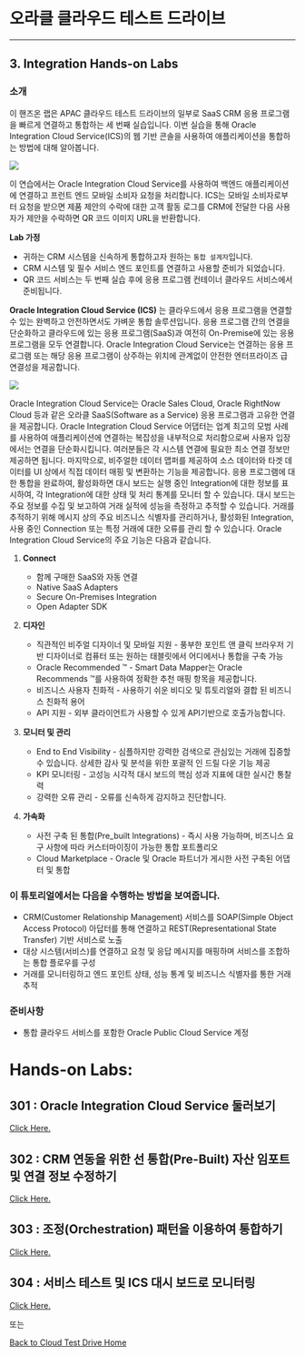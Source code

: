 # 오라클 클라우드 테스트 드라이브 #
-----
## 3. Integration Hands-on Labs ##


### 소개 ###
이 핸즈온 랩은 APAC 클라우드 테스트 드라이브의 일부로 SaaS CRM 응용 프로그램을 빠르게 연결하고 통합하는 세 번째 실습입니다. 이번 실습을 통해 Oracle Integration Cloud Service(ICS)의 웹 기반 콘솔을 사용하여 애플리케이션을 통합하는 방법에 대해 알아봅니다.


![](images/ics.scope.png)


이 연습에서는 Oracle Integration Cloud Service를 사용하여 백엔드 애플리케이션에 연결하고 프런트 엔드 모바일 소비자 요청을 처리합니다. ICS는 모바일 소비자로부터 요청을 받으면 제품 제안의 수락에 대한 고객 활동 로그를 CRM에 전달한 다음 사용자가 제안을 수락하면 QR 코드 이미지 URL을 반환합니다.

**Lab 가정**
+ 귀하는 CRM 시스템을 신속하게 통합하고자 원하는 `통합 설계자`입니다.
+ CRM 시스템 및 필수 서비스 엔드 포인트를 연결하고 사용할 준비가 되었습니다.
+ QR 코드 서비스는 두 번째 실습 후에 응용 프로그램 컨테이너 클라우드 서비스에서 준비됩니다.

**Oracle Integration Cloud Service (ICS)** 는 클라우드에서 응용 프로그램을 연결할 수 있는 완벽하고 안전하면서도 가벼운 통합 솔루션입니다. 응용 프로그램 간의 연결을 단순화하고 클라우드에 있는 응용 프로그램(SaaS)과 여전히 On-Premise에 있는 응용 프로그램을 모두 연결합니다. Oracle Integration Cloud Service는 연결하는 응용 프로그램 또는 해당 응용 프로그램이 상주하는 위치에 관계없이 안전한 엔터프라이즈 급 연결성을 제공합니다.

![](images/00.ics.png)


Oracle Integration Cloud Service는 Oracle Sales Cloud, Oracle RightNow Cloud 등과 같은 오라클 SaaS(Software as a Service) 응용 프로그램과 고유한 연결을 제공합니다. Oracle Integration Cloud Service 어댑터는 업계 최고의 모범 사례를 사용하여 애플리케이션에 연결하는 복잡성을 내부적으로 처리함으로써 사용자 입장에서는 연결을 단순화시킵니다. 여러분들은 각 시스템 연결에 필요한 최소 연결 정보만 제공하면 됩니다. 마지막으로, 비주얼한 데이터 맵퍼를 제공하여 소스 데이터와 타겟 데이터를 UI 상에서 직접 데이터 매핑 및 변환하는 기능을 제공합니다.
응용 프로그램에 대한 통합을 완료하여, 활성화하면 대시 보드는 실행 중인 Integration에 대한 정보를 표시하여, 각 Integration에 대한 상태 및 처리 통계를 모니터 할 수 있습니다. 대시 보드는 주요 정보를 수집 및 보고하여 거래 실적에 성능을 측정하고 추적할 수 있습니다. 거래를 추적하기 위해 메시지 상의 주요 비즈니스 식별자를 관리하거나, 활성화된 Integration, 사용 중인 Connection 또는 특정 거래에 대한 오류를 관리 할 수 ​​있습니다.
Oracle Integration Cloud Service의 주요 기능은 다음과 같습니다.

1. **Connect**
    - 함께 구매한 SaaS와 자동 연결
    - Native SaaS Adapters
    - Secure On-Premises Integration
    - Open Adapter SDK

2. **디자인**
    - 직관적인 비주얼 디자이너 및 모바일 지원 - 풍부한 포인트 앤 클릭 브라우저 기반 디자이너로 컴퓨터 또는 원하는 태블릿에서 어디에서나 통합을 구축 가능
    - Oracle Recommended ™ - Smart Data Mapper는 Oracle Recommends ™를 사용하여 정확한 추천 매핑 항목을 제공합니다.
    - 비즈니스 사용자 친화적 - 사용하기 쉬운 비디오 및 튜토리얼와 결합 된 비즈니스 친화적 용어
    - API 지원 - 외부 클라이언트가 사용할 수 있게 API기반으로 호출가능합니다.

3. **모니터 및 관리**
    - End to End Visibility - 심플하지만 강력한 검색으로 관심있는 거래에 집중할 수 있습니다. 상세한 감사 및 분석을 위한 포괄적 인 드릴 다운 기능 제공
    - KPI 모니터링 - 고성능 시각적 대시 보드의 핵심 성과 지표에 대한 실시간 통찰력
    - 강력한 오류 관리 - 오류를 신속하게 감지하고 진단합니다.

4. **가속화**
    - 사전 구축 된 통합(Pre_built Integrations) - 즉시 사용 가능하며, 비즈니스 요구 사항에 따라 커스터마이징이 가능한 통합 포트폴리오
    - Cloud Marketplace - Oracle 및 Oracle 파트너가 게시한 사전 구축된 어댑터 및 통합

### 이 튜토리얼에서는 다음을 수행하는 방법을 보여줍니다. ###

+ CRM(Customer Relationship Management) 서비스를 SOAP(Simple Object Access Protocol) 아답터를 통해 연결하고 REST(Representational State Transfer) 기반 서비스로 노출
+ 대상 시스템(서비스)를 연결하고 요청 및 응답 메시지를 매핑하며 서비스를 조합하는 통합 플로우를 구성
+ 거래를 모니터링하고 엔드 포인트 상태, 성능 통계 및 비즈니스 식별자를 통한 거래 추적

### 준비사항 ###

+ 통합 클라우드 서비스를 포함한 Oracle Public Cloud Service 계정

# Hands-on Labs: #

## 301 : Oracle Integration Cloud Service 둘러보기 ##

[Click Here.](301-IntegrationsLab.md)

## 302 : CRM 연동을 위한 선 통합(Pre-Built) 자산 임포트 및 연결 정보 수정하기 ##

[Click Here.](302-IntegrationsLab.md)

## 303 : 조정(Orchestration) 패턴을 이용하여 통합하기 ##

[Click Here.](303-IntegrationsLab.md)

## 304 : 서비스 테스트 및 ICS 대시 보드로 모니터링 ##

[Click Here.](304-IntegrationsLab.md)

또는

[Back to Cloud Test Drive Home](../README.md)
